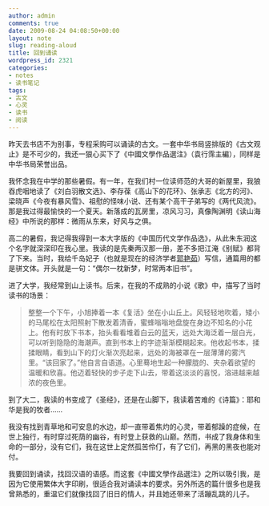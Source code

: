 ```yaml
---
author: admin
comments: true
date: 2009-08-24 04:08:50+00:00
layout: note
slug: reading-aloud
title: 回到诵读
wordpress_id: 2321
categories:
- notes
- 读书笔记
tags:
- 古文
- 心灵
- 读书
- 阅读
---
```


昨天去书店不为别事，专程采购可以诵读的古文。一套中华书局竖排版的《古文观止》是不可少的，我还一狠心买下了《中國文學作品選注》（袁行霈主編），同样是中华书局荣誉出品。

我怀念我在中学的那些暑假。有一年，在我们村一位读师范的大哥的新屋里，我狼吞虎咽地读了《刘白羽散文选》、李存葆《高山下的花环》、张承志《北方的河》、梁晓声《今夜有暴风雪》、祖慰的怪味小说、还有某个高干子弟写的《两代风流》。那是我过得最愉快的一个夏天。新落成的瓦房里，凉风习习，真像陶渊明《读山海经》中所说的那样：微雨从东来，好风与之俱。

高二的暑假，我记得我得到一本大字版的《中国历代文学作品选》，从此朱东润这个名字就深深印在我心里。我读的是先秦两汉那一册，差不多把江淹《别赋》都背了下来。当时，我给千岛妃子（也就是现在的经济学者[郭艳茹](http://blog.sina.com.cn/guoyanru)）写信，通篇用的都是骈文体。开头就是一句：“偶尔一枕新梦，时常两本旧书”。

进了大学，我经常到山上读书。后来，在我的不成熟的小说《歌》中，描写了当时读书的场景：





<blockquote>整整一个下午，小旭捧着一本《复活》坐在小山丘上。风轻轻地吹着，矮小的马尾松在太阳照射下散发着清香，蜜蜂嗡嗡地盘旋在身边不知名的小花上。他有时放下书本，抬头看看堆着白云的蓝天，远处大海泛着一层白光，可以听到隐隐的海潮声。直到书本上的字迹渐渐模糊起来。他收起书本，揉揉眼睛，看到山下的灯火渐次亮起来，远处的海被罩在一层薄薄的雾汽里。“该回家了。”他自言自语道。心里蓦地生起一种朦胧的、夹杂着欲望的温暖和欣喜。他迈着轻快的步子走下山去，带着这淡淡的喜悦，溶进越来越浓的夜色里。</blockquote>





到了大二，我读的书变成了《圣经》，还是在山脚下，我读着苦难的《诗篇》：耶和华是我的牧者……

我没有找到青草地和可安息的水边，却一直带着焦灼的心灵，带着郁躁的症候，在世上独行，有时穿过死荫的幽谷，有时登上获救的山巅。然而，书成了我身体和生命的一部分，没有它们，我在这世上定然孤苦伶仃，有了它们，再黑的黑夜也能对付。

我要回到诵读，找回汉语的语感。而这套《中國文學作品選注》之所以吸引我，是因为它使用繁体大字印刷，很适合我对诵读本的要求。另外所选的篇什很多也是我曾熟悉的，重温它们就像找回了旧日的情人，并且她还带来了活蹦乱跳的儿子。

